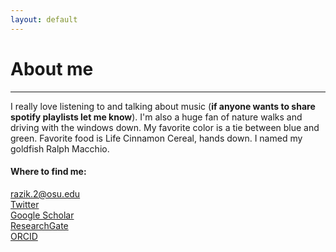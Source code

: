 ```yaml
---
layout: default
---
```

# About me
---

I really love listening to and talking about music (**if anyone wants to share spotify playlists let me know**). I'm also a huge fan of nature walks and driving with the windows down. My favorite color is a tie between blue and green. Favorite food is Life Cinnamon Cereal, hands down. I named my goldfish Ralph Macchio. 

#### Where to find me: 
[razik.2@osu.edu](mailto:razik.2@osu.edu) <br/>
[Twitter](https://twitter.com/irazik) <br/>
[Google Scholar](https://scholar.google.com/citations?user=-YQ4T1YAAAAJ&hl=en) <br/>
[ResearchGate](https://www.researchgate.net/profile/Imran_Razik) <br/>
[ORCID](https://orcid.org/0000-0002-8529-6212) <br/>

